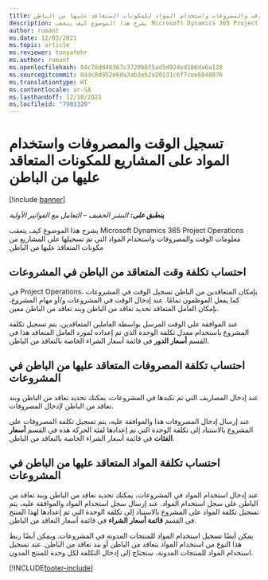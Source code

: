 ```yaml
---
title: تسجيل الوقت والمصروفات واستخدام المواد للمكونات المتعاقد عليها من الباطن
description: يشرح هذا الموضوع كيف يتعقب Microsoft Dynamics 365 Project Operations معلومات الوقت والمصروفات واستخدام المواد التي تم تسجيلها على المشاريع من مكونات المتعاقد عليها من الباطن
author: rumant
ms.date: 12/03/2021
ms.topic: article
ms.reviewer: tonyafehr
ms.author: rumant
ms.openlocfilehash: 04c78dd48367c3720b8f5ad5d924ed106da6a128
ms.sourcegitcommit: 04dc8d952e6da3ab3eb2a20131c6f7cee6040876
ms.translationtype: HT
ms.contentlocale: ar-SA
ms.lasthandoff: 12/10/2021
ms.locfileid: "7903320"
---
```

# <a name="recording-time-expenses-and-material-usage-on-projects-for-subcontracted-components"></a>تسجيل الوقت والمصروفات واستخدام المواد على المشاريع للمكونات المتعاقد عليها من الباطن

[!include [banner](../../includes/dataverse-preview.md)]

_**ينطبق على:** النشر الخفيف – التعامل مع الفواتير الأولية_

يشرح هذا الموضوع كيف يتعقب Microsoft Dynamics 365 Project Operations معلومات الوقت والمصروفات واستخدام المواد التي تم تسجيلها على المشاريع من مكونات المتعاقد عليها من الباطن

## <a name="costing-for-subcontractor-time-on-projects"></a>احتساب تكلفة وقت المتعاقد من الباطن في المشروعات
في Project Operations، بإمكان المتعاقدين من الباطن تسجيل الوقت في المشروعات كما يفعل الموظفون تمامًا. عند إدخال الوقت في المشروعات و/أو مهام المشروع، بإمكان العامل المتعاقد تحديد تعاقد من الباطن وبند تعاقد من الباطن معين.

عند الموافقة على الوقت المرسل بواسطة العاملين المتعاقدين، يتم تسجيل تكلفة المشروع باستخدام معدل تكلفة الوحدة الذي تم إعداده لمورد العامل المتعاقد هذا في القسم **أسعار الدور** في قائمة أسعار الشراء الخاصة بالتعاقد من الباطن.

## <a name="costing-for-subcontracted-expenses-on-projects"></a>احتساب تكلفة المصروفات المتعاقد عليها من الباطن في المشروعات
عند إدخال المصاريف التي تم تكبدها في المشروعات، يمكنك تحديد تعاقد من الباطن وبند تعاقد من الباطن لإدخال المصروفات. 

عند إرسال إدخال المصروفات هذا والموافقة عليه، يتم تسجيل تكلفة المصروفات على المشروع بالاستناد إلى تكلفة الوحدة التي تم إعدادها لفئة الحركة هذه في القسم **أسعار الفئات** في قائمة أسعار الشراء الخاصة بالتعاقد من الباطن.

## <a name="costing-for-subcontracted-materials-on-projects"></a>احتساب تكلفة المواد المتعاقد عليها من الباطن في المشروعات
عند إدخال استخدام المواد في المشروعات، يمكنك تحديد تعاقد من الباطن وبند تعاقد من الباطن على سجل استخدام المواد. عند إرسال سجل استخدام المواد والموافقة عليه، يتم تسجيل تكلفة المواد على المشروع بالاستناد إلى تكلفة الوحدة التي تم إعدادها لهذا المنتج في القسم **قائمة أسعار الشراء** في قائمة أسعار التعاقد من الباطن.

يمكن أيضًا تسجيل استخدام المواد للمنتجات المدونة في المشروعات. ويمكن أيضًا ربط هذا النوع من استخدام المواد بتعاقد من الباطن أو بند تعاقد من الباطن. عند تسجيل استخدام المواد للمنتجات المدونة، ستحتاج إلى إدخال التكلفة لكل وحدة للمنتج المدون. 


[!INCLUDE[footer-include](../../includes/footer-banner.md)]
